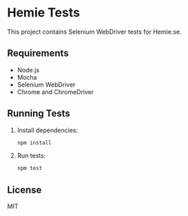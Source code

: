 
# Hemie Tests

This project contains Selenium WebDriver tests for Hemie.se.

## Requirements

- Node.js
- Mocha
- Selenium WebDriver
- Chrome and ChromeDriver

## Running Tests

1. Install dependencies:
   ```bash
   npm install
   ```

2. Run tests:
   ```bash
   npm test
   ```

## License
MIT
